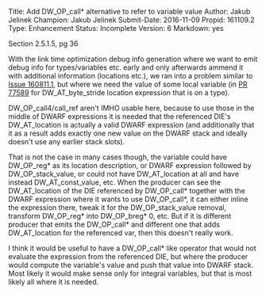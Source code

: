 Title:       Add DW_OP_call* alternative to refer to variable value
Author:      Jakub Jelinek
Champion:    Jakub Jelinek
Submit-Date: 2016-11-09
Propid:      161109.2
Type:        Enhancement
Status:      Incomplete
Version:     6
Markdown:    yes

Section 2.5.1.5, pg 36

With the link time optimization debug info generation where we want to emit 
debug info for types/variables etc. early and only afterwards ammend it with 
additional information (locations etc.), we ran into a problem similar to 
[Issue 160811.1](160811.1.html), but where we need the 
value of some local variable (in [PR 77589](http://gcc.gnu.org/PR77589) for 
DW_AT_byte_stride location expression that is on a type).  

DW_OP_call4/call_ref aren't IMHO usable here, because to use those in the 
middle of DWARF expressions it is needed that the referenced DIE's 
DW_AT_location is actually a valid DWARF expression (and additionally that 
it as a result adds exactly one new value on the DWARF stack and ideally 
doesn't use any earlier stack slots).

That is not the case in many cases though, the variable could have DW_OP_reg* 
as its location description, or DWARF expression followed by DW_OP_stack_value,
or could not have DW_AT_location at all and have instead DW_AT_const_value, 
etc.  When the producer can see the DW_AT_location of the DIE referenced by 
DW_OP_call* together with the DWARF expression where it wants to use DW_OP_call*, 
it can either inline the expression there, tweak it for the DW_OP_stack_value 
removal, transform DW_OP_reg* into DW_OP_breg* 0, etc.  But if it is different 
producer that emits the DW_OP_call* and different one that adds DW_AT_location 
for the referenced var, then this doesn't really work.

I think it would be useful to have a DW_OP_call* like operator that would not 
evaluate the expression from the referenced DIE, but where the producer would 
compute the variable's value and push that value into DWARF stack.  Most 
likely it would make sense only for integral variables, but that is most 
likely all where it is needed.

